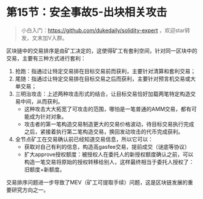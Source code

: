 # 第15节：安全事故5-出块相关攻击

> 小白入门：https://github.com/dukedaily/solidity-expert ，欢迎star转发，文末加V入群。

区块链中的交易排序是由矿工决定的，这使得矿工有套利空间，针对同一区块中的交易，主要有三种方式进行套利：

1. 抢跑：指通过让特定交易排在目标交易前而获利，主要针对清算和套利交易；
2. 尾随：指通过让特定交易排在目标交易之后而获利，主要针对预言机交易或大单交易；
3. 三明治攻击：上述两种攻击形式的结合，让目标交易恰好加载两笔特定构造交易中间，从而获利。
   - 这种攻击大大拓宽了可攻击的范围，哪怕是一笔普通的AMM交易，都有可能成为针对对象。
   - 攻击者的第一笔构造交易制造更大的交易价格波动，待目标交易执行完成之后，紧接着执行第二笔构造交易，换回发动攻击的代币完成获利。
4. 全节点矿工在交易确认前已经知道交易信息，所以它可以：
   - 获取对自己有利的信息，构造高gasfee交易，提前成交（谜底等协议）
   - 扩大approve授权额度：被授权人在委托人的新授权额度确认之前，可以构造一笔交易将原始的授权转移给别人，这样最终相当于委托人授权了：旧额度+新额度。



交易排序问题进一步导致了MEV（矿工可提取手续）问题，这是区块链发展的重要研究方向之一。

